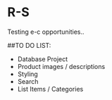 # R-S
Testing e-c opportunities..

##TO DO LIST:
* Database Project
* Product images / descriptions
* Styling
* Search
* List Items / Categories
